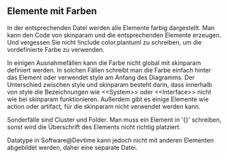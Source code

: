 ## Elemente mit Farben
In der entsprechenden Datei werden alle Elemente farbig dargestellt. Man kann den Code von skinparam und die entsprechenden Elemente erzeugen. Und vergessen Sie nicht !include color.plantuml zu schreiben, um die vordefinierte Farbe zu verwenden. 

In einigen Ausnahmefällen kann die Farbe nicht global mit skinparam definiert werden. In solchen Fällen schreibt man die Farbe einfach hinter das Element oder verwendet style am Anfang des Diagramms. Der Unterschied zwischen style und skinparam besteht darin, dass innerhalb von style die Bezeichnungen wie <\<System>> oder <\<Interface>> nicht wie bei skinparam funktionieren. Außerdem gibt es einige Elemente wie action oder artifact, für die skinparam nicht verwendet werden kann.

Sonderfälle sind Cluster und Folder. Man muss ein Element in '{}' schreiben, sonst wird die Überschrift des Elements nicht richtig platziert.

Datatype in Software@Devtime kann jedoch nicht mit anderen Elementen abgebildet werden, daher eine separate Datei.